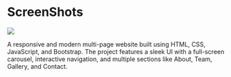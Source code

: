 # ScreenShots

![](./Boostrap.gif)


A responsive and modern multi-page website built using HTML, CSS, JavaScript, and Bootstrap. The project features a sleek UI with a full-screen carousel, interactive navigation, and multiple sections like About, Team, Gallery, and Contact.
